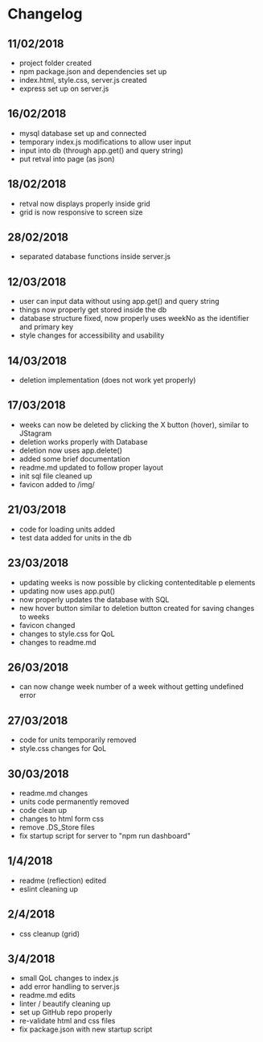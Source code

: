 # Changelog

## 11/02/2018

* project folder created
* npm package.json and dependencies set up
* index.html, style.css, server.js created
* express set up on server.js

## 16/02/2018

* mysql database set up and connected
* temporary index.js modifications to allow user input
* input into db (through app.get() and query string)
* put retval into page (as json)

## 18/02/2018

* retval now displays properly inside grid
* grid is now responsive to screen size

## 28/02/2018

* separated database functions inside server.js

## 12/03/2018

* user can input data without using app.get() and query string
* things now properly get stored inside the db
* database structure fixed, now properly uses weekNo as the identifier and primary key
* style changes for accessibility and usability

## 14/03/2018

* deletion implementation (does not work yet properly)

## 17/03/2018

* weeks can now be deleted by clicking the X button (hover), similar to JStagram
* deletion works properly with Database
* deletion now uses app.delete()
* added some brief documentation
* readme.md updated to follow proper layout
* init sql file cleaned up
* favicon added to /img/

## 21/03/2018

* code for loading units added
* test data added for units in the db

## 23/03/2018

* updating weeks is now possible by clicking contenteditable p elements
* updating now uses app.put()
* now properly updates the database with SQL
* new hover button similar to deletion button created for saving changes to weeks
* favicon changed
* changes to style.css for QoL
* changes to readme.md

## 26/03/2018

* can now change week number of a week without getting undefined error

## 27/03/2018

* code for units temporarily removed
* style.css changes for QoL

## 30/03/2018

* readme.md changes
* units code permanently removed
* code clean up
* changes to html form css
* remove .DS_Store files
* fix startup script for server to "npm run dashboard"

## 1/4/2018

* readme (reflection) edited
* eslint cleaning up

## 2/4/2018
* css cleanup (grid)

## 3/4/2018
* small QoL changes to index.js
* add error handling to server.js
* readme.md edits
* linter / beautify cleaning up
* set up GitHub repo properly
* re-validate html and css files
* fix package.json with new startup script
